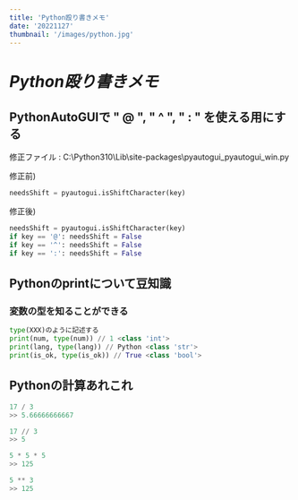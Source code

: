 ```yaml
---
title: 'Python殴り書きメモ'
date: '20221127'
thumbnail: '/images/python.jpg'
---
```


# ***Python殴り書きメモ***

## **PythonAutoGUIで " @ ", " ^ ", " : " を使える用にする**

修正ファイル : 
C:\Python310\Lib\site-packages\pyautogui\_pyautogui_win.py

修正前)
```python
needsShift = pyautogui.isShiftCharacter(key)
```
修正後)
```python
needsShift = pyautogui.isShiftCharacter(key)
if key == '@': needsShift = False
if key == '^': needsShift = False
if key == ':': needsShift = False
```

## **Pythonのprintについて豆知識**

### **変数の型を知ることができる**

```python
type(XXX)のように記述する
print(num, type(num)) // 1 <class 'int'>
print(lang, type(lang)) // Python <class 'str'>
print(is_ok, type(is_ok)) // True <class 'bool'>
```

## **Pythonの計算あれこれ**

```python
17 / 3 
>> 5.66666666667

17 // 3
>> 5

5 * 5 * 5
>> 125

5 ** 3
>> 125
```

